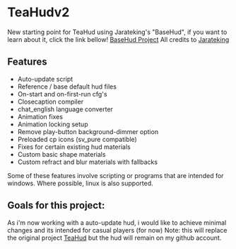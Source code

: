 # TeaHudv2

New starting point for TeaHud using Jarateking's "BaseHud", if you want to learn about it, click the link bellow!
[BaseHud Project](https://github.com/JarateKing/BaseHud)
All credits to [Jarateking](https://github.com/JarateKing)

## Features

* Auto-update script
* Reference / base default hud files
* On-start and on-first-run cfg's
* Closecaption compiler
* chat_english language converter
* Animation fixes
* Animation locking setup
* Remove play-button background-dimmer option
* Preloaded cp icons (sv_pure compatible)
* Fixes for certain existing hud materials
* Custom basic shape materials
* Custom refract and blur materials with fallbacks

Some of these features involve scripting or programs that are intended for windows. Where possible, linux is also supported.

## Goals for this project:
As i'm now working with a auto-update hud, i would like to achieve minimal changes and its intended for casual players (for now)
Note: this will replace the original project [TeaHud](https://github.com/DrinkinTea22/TeaHud) but the hud will remain on 
my github account.


